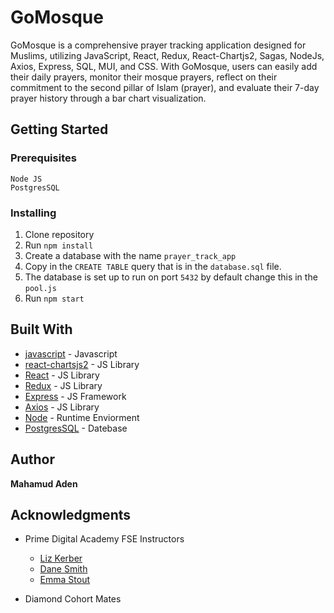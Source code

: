 
# GoMosque

GoMosque is a comprehensive prayer tracking application designed for Muslims, utilizing JavaScript, React, Redux, React-Chartjs2, Sagas, NodeJs, Axios, Express, SQL, MUI, and CSS. With GoMosque, users can easily add their daily prayers, monitor their mosque prayers, reflect on their commitment to the second pillar of Islam (prayer), and evaluate their 7-day prayer history through a bar chart visualization.

## Getting Started

### Prerequisites
    
    Node JS
    PostgresSQL

### Installing
1. Clone repository 
2. Run `npm install`
3. Create a database with the name `prayer_track_app`
4. Copy in the `CREATE TABLE` query that is in the `database.sql` file.
5. The database is set up to run on port `5432` by default change this in the
   `pool.js`
6. Run `npm start`


## Built With
* [javascript](https://www.javascript.com/) - Javascript
* [react-chartsjs2](https://react-chartjs-2.js.org/) - JS Library
* [React](https://react.dev/) - JS Library
* [Redux](https://redux.js.org/) - JS Library
* [Express](https://expressjs.com/) - JS Framework
* [Axios](https://axios-http.com/) - JS Library
* [Node](https://nodejs.org/en) - Runtime Enviorment
* [PostgresSQL](https://www.postgresql.org/) - Datebase



## Author

**Mahamud Aden**



## Acknowledgments

* Prime Digital Academy FSE Instructors
    - [Liz Kerber](https://github.com/emkerber)
    - [Dane Smith](https://github.com/DoctorHowser) 
    - [Emma Stout](https://github.com/emmastout01)

* Diamond Cohort Mates


















